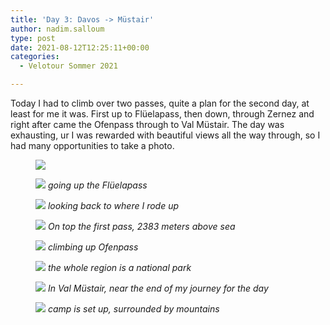 ```yaml
---
title: 'Day 3: Davos -> Müstair'
author: nadim.salloum
type: post
date: 2021-08-12T12:25:11+00:00
categories:
  - Velotour Sommer 2021

---
```

 

Today I had to climb over two passes, quite a plan for the second day, at least for me it was. First up to Flüelapass, then down, through Zernez and right after came the Ofenpass through to Val Müstair. The day was exhausting, ur I was rewarded with beautiful views all the way through, so I had many opportunities to take a photo.<figure class="wp-block-image size-large">


![](/images/day-3-davos-muestair7.jpeg)

![](/images/day-3-davos-muestair2.jpeg)
*going up the Flüelapass*

![](/images/day-3-davos-muestair8.jpeg)
*looking back to where I rode up*

![](/images/day-3-davos-muestair5.jpeg)
*On top the first pass, 2383 meters above sea*

![](/images/day-3-davos-muestair1.jpeg)
*climbing up Ofenpass*

![](/images/day-3-davos-muestair6.jpeg)
*the whole region is a national park*

![](/images/day-3-davos-muestair4.jpeg)
*In Val Müstair, near the end of my journey for the day*

![](/images/day-3-davos-muestair3.jpeg)
*camp is set up, surrounded by mountains*